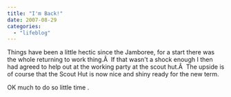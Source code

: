 ```yaml
---
title: "I'm Back!"
date: 2007-08-29
categories: 
  - "lifeblog"
---
```


Things have been a little hectic since the Jamboree, for a start there was the whole returning to work thing.Â  If that wasn't a shock enough I then had agreed to help out at the working party at the scout hut.Â  The upside is of course that the Scout Hut is now nice and shiny ready for the new term.

OK much to do so little time .
